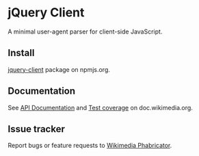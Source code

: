 jQuery Client
=================

A minimal user-agent parser for client-side JavaScript.

## Install

[jquery-client](https://www.npmjs.com/package/jquery-client) package on npmjs.org.


## Documentation

See [API Documentation](https://doc.wikimedia.org/jquery-client/master/#!/api/jQuery.client) and [Test coverage](https://doc.wikimedia.org/cover/jquery-client/) on doc.wikimedia.org.

## Issue tracker

Report bugs or feature requests to [Wikimedia Phabricator](https://phabricator.wikimedia.org/tag/jquery-client/).
